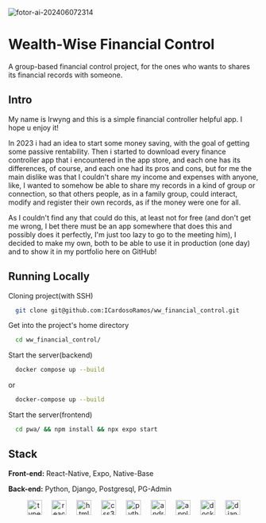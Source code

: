 
![fotor-ai-202406072314](https://github.com/ICardosoRamos/ww_financial_control/assets/111356794/24bb1f66-e46c-4e26-8521-6facee966a48)

# Wealth-Wise Financial Control

A group-based financial control project, for the ones who wants to shares its financial records with someone.
## Intro

My name is Irwyng and this is a simple financial controller helpful app. I hope u enjoy it!

In 2023 i had an idea to start some money saving, with the goal of getting some passive rentability. Then i started to download every finance controller app that i encountered in the app store, and each one has its differences, of course, and each one had its pros and cons, but for me the main dislike was that I couldn't share my income and expenses with anyone, like, I wanted to somehow be able to share my records in a kind of group or connection, so that others people, as in a family group, could interact, modify and register their own records, as if the money were one for all.

As I couldn't find any that could do this, at least not for free (and don't get me wrong, I bet there must be an app somewhere that does this and possibly does it perfectly, I'm just too lazy to go to the meeting him), I decided to make my own, both to be able to use it in production (one day) and to show it in my portfolio here on GitHub!
## Running Locally

Cloning project(with SSH)

```bash
  git clone git@github.com:ICardosoRamos/ww_financial_control.git
```

Get into the project's home directory

```bash
  cd ww_financial_control/
```

Start the server(backend)

```bash
  docker compose up --build
```
or
```bash
  docker-compose up --build
```

Start the server(frontend)

```bash
  cd pwa/ && npm install && npx expo start
```


## Stack

**Front-end:** React-Native, Expo, Native-Base

**Back-end:** Python, Django, Postgresql, PG-Admin


<div align="center">
  <img src="https://img.shields.io/badge/TypeScript-3178C6?logo=typescript&logoColor=white&style=for-the-badge" height="30" alt="typescript logo"  />
  <img width="12" />
  <img src="https://img.shields.io/badge/React%20Native-61DAFB?logo=react&logoColor=black&style=for-the-badge" height="30" alt="react native logo"  />
  <img width="12" />
  <img src="https://img.shields.io/badge/HTML5-E34F26?logo=html5&logoColor=white&style=for-the-badge" height="30" alt="html5 logo"  />
  <img width="12" />
  <img src="https://img.shields.io/badge/CSS3-1572B6?logo=css3&logoColor=white&style=for-the-badge" height="30" alt="css3 logo"  />
  <img width="12" />
  <img src="https://img.shields.io/badge/Python-3776AB?logo=python&logoColor=white&style=for-the-badge" height="30" alt="python logo"  />
  <img width="12" />
  <img src="https://img.shields.io/badge/Android-3DDC84?logo=android&logoColor=black&style=for-the-badge" height="30" alt="android logo"  />
  <img width="12" />
  <img src="https://img.shields.io/badge/Apple-000000?logo=apple&logoColor=white&style=for-the-badge" height="30" alt="apple logo"  />
  <img width="12" />
  <img src="https://img.shields.io/badge/Docker-2496ED?logo=docker&logoColor=white&style=for-the-badge" height="30" alt="docker logo"  />
  <img width="12" />
  <img src="https://img.shields.io/badge/Django-092E20?logo=django&logoColor=white&style=for-the-badge" height="30" alt="django logo"  />
</div>

